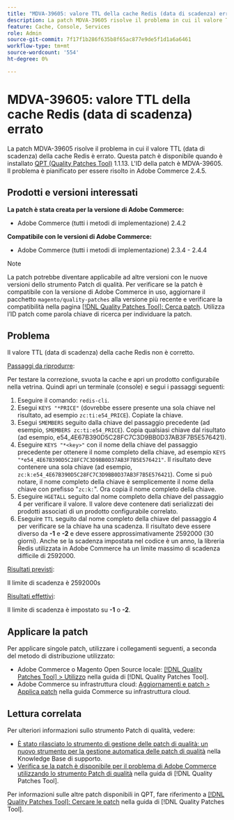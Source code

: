 ```yaml
---
title: "MDVA-39605: valore TTL della cache Redis (data di scadenza) errato"
description: La patch MDVA-39605 risolve il problema in cui il valore TTL (data di scadenza) della cache Redis è errato. Questa patch è disponibile quando è installato [Quality Patches Tool (QPT)](https://experienceleague.adobe.com/en/docs/commerce-knowledge-base/kb/announcements/commerce-announcements/magento-quality-patches-released-new-tool-to-self-serve-quality-patches) 1.1.13. L'ID della patch è MDVA-39605. Il problema è pianificato per essere risolto in Adobe Commerce 2.4.5.
feature: Cache, Console, Services
role: Admin
source-git-commit: 7f17f1b286f635b8f65ac877e9de5f1d1a6a6461
workflow-type: tm+mt
source-wordcount: '554'
ht-degree: 0%

---
```


# MDVA-39605: valore TTL della cache Redis (data di scadenza) errato

La patch MDVA-39605 risolve il problema in cui il valore TTL (data di scadenza) della cache Redis è errato. Questa patch è disponibile quando è installato [QPT (Quality Patches Tool)](https://experienceleague.adobe.com/en/docs/commerce-knowledge-base/kb/announcements/commerce-announcements/magento-quality-patches-released-new-tool-to-self-serve-quality-patches) 1.1.13. L&#39;ID della patch è MDVA-39605. Il problema è pianificato per essere risolto in Adobe Commerce 2.4.5.

## Prodotti e versioni interessati

**La patch è stata creata per la versione di Adobe Commerce:**

* Adobe Commerce (tutti i metodi di implementazione) 2.4.2

**Compatibile con le versioni di Adobe Commerce:**

* Adobe Commerce (tutti i metodi di implementazione) 2.3.4 - 2.4.4

>[!NOTE]
>
>La patch potrebbe diventare applicabile ad altre versioni con le nuove versioni dello strumento Patch di qualità. Per verificare se la patch è compatibile con la versione di Adobe Commerce in uso, aggiornare il pacchetto `magento/quality-patches` alla versione più recente e verificare la compatibilità nella pagina [[!DNL Quality Patches Tool]: Cerca patch](https://experienceleague.adobe.com/en/docs/commerce-knowledge-base/kb/announcements/commerce-announcements/magento-quality-patches-released-new-tool-to-self-serve-quality-patches). Utilizza l’ID patch come parola chiave di ricerca per individuare la patch.

## Problema

Il valore TTL (data di scadenza) della cache Redis non è corretto.

<u>Passaggi da riprodurre</u>:

Per testare la correzione, svuota la cache e apri un prodotto configurabile nella vetrina. Quindi apri un terminale (console) e segui i passaggi seguenti:

1. Eseguire il comando: `redis-cli`.
1. Esegui `KEYS "*PRICE"` (dovrebbe essere presente una sola chiave nel risultato, ad esempio `zc:ti:e54_PRICE`). Copiate la chiave.
1. Esegui `SMEMBERS` seguito dalla chiave del passaggio precedente (ad esempio, `SMEMBERS zc:ti:e54_PRICE`). Copia qualsiasi chiave dal risultato (ad esempio, e54_4E67B390D5C28FC7C3D9BB0D37AB3F7B5E576421).
1. Eseguire `KEYS "*<key>"` con il nome della chiave del passaggio precedente per ottenere il nome completo della chiave, ad esempio `KEYS "*e54_4E67B390D5C28FC7C3D9BB0D37AB3F7B5E576421"`. Il risultato deve contenere una sola chiave (ad esempio, `zc:k:e54_4E67B390D5C28FC7C3D9BB0D37AB3F7B5E576421`). Come si può notare, il nome completo della chiave è semplicemente il nome della chiave con prefisso &quot;`zc:k:`&quot;. Ora copia il nome completo della chiave.
1. Eseguire `HGETALL` seguito dal nome completo della chiave del passaggio 4 per verificare il valore. Il valore deve contenere dati serializzati dei prodotti associati di un prodotto configurabile correlato.
1. Eseguire `TTL` seguito dal nome completo della chiave del passaggio 4 per verificare se la chiave ha una scadenza. Il risultato deve essere diverso da **-1** e **-2** e deve essere approssimativamente 2592000 (30 giorni). Anche se la scadenza impostata nel codice è un anno, la libreria Redis utilizzata in Adobe Commerce ha un limite massimo di scadenza difficile di 2592000.

<u>Risultati previsti</u>:

Il limite di scadenza è 2592000s

<u>Risultati effettivi</u>:

Il limite di scadenza è impostato su **-1** o **-2**.

## Applicare la patch

Per applicare singole patch, utilizzare i collegamenti seguenti, a seconda del metodo di distribuzione utilizzato:

* Adobe Commerce o Magento Open Source locale: [[!DNL Quality Patches Tool] > Utilizzo](/help/tools/quality-patches-tool/usage.md) nella guida di [!DNL Quality Patches Tool].
* Adobe Commerce su infrastruttura cloud: [Aggiornamenti e patch > Applica patch](https://experienceleague.adobe.com/docs/commerce-cloud-service/user-guide/develop/upgrade/apply-patches.html) nella guida Commerce su infrastruttura cloud.

## Lettura correlata

Per ulteriori informazioni sullo strumento Patch di qualità, vedere:

* [È stato rilasciato lo strumento di gestione delle patch di qualità: un nuovo strumento per la gestione automatica delle patch di qualità](https://experienceleague.adobe.com/en/docs/commerce-knowledge-base/kb/announcements/commerce-announcements/magento-quality-patches-released-new-tool-to-self-serve-quality-patches) nella Knowledge Base di supporto.
* [Verifica se la patch è disponibile per il problema di Adobe Commerce utilizzando lo strumento Patch di qualità](/help/tools/quality-patches-tool/patches-available-in-qpt/check-patch-for-magento-issue-with-magento-quality-patches.md) nella guida di [!DNL Quality Patches Tool].

Per informazioni sulle altre patch disponibili in QPT, fare riferimento a [[!DNL Quality Patches Tool]: Cercare le patch](https://experienceleague.adobe.com/tools/commerce-quality-patches/index.html) nella guida di [!DNL Quality Patches Tool].
